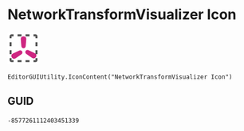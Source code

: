 # NetworkTransformVisualizer Icon
![](/img/NetworkTransformVisualizer%20Icon.png)

``` CSharp
EditorGUIUtility.IconContent("NetworkTransformVisualizer Icon")
```
## GUID
```
-8577261112403451339
```
